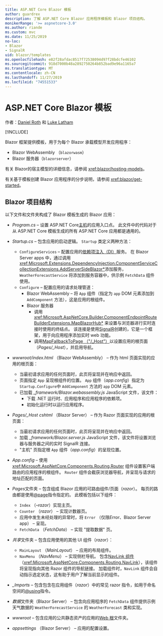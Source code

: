 ```yaml
---
title: ASP.NET Core Blazor 模板
author: guardrex
description: 了解 ASP.NET Core Blazor 应用程序模板和 Blazor 项目结构。
monikerRange: '>= aspnetcore-3.0'
ms.author: riande
ms.custom: mvc
ms.date: 11/25/2019
no-loc:
- Blazor
- SignalR
uid: blazor/templates
ms.openlocfilehash: e82f28afdac8517f72538094d97f28bdcfe46102
ms.sourcegitcommit: 918d7000b48a2892750264b852bad9e96a1165a7
ms.translationtype: MT
ms.contentlocale: zh-CN
ms.lasthandoff: 11/27/2019
ms.locfileid: "74551533"
---
```

# <a name="aspnet-core-opno-locblazor-templates"></a>ASP.NET Core Blazor 模板

作者：[Daniel Roth](https://github.com/danroth27) 和 [Luke Latham](https://github.com/guardrex)

[!INCLUDE[](~/includes/blazorwasm-preview-notice.md)]

Blazor 框架提供模板，用于为每个 Blazor 承载模型开发应用程序：

* Blazor WebAssembly （`blazorwasm`）
* Blazor 服务器（`blazorserver`）

有关 Blazor的宿主模型的详细信息，请参阅 <xref:blazor/hosting-models>。

有关基于模板创建 Blazor 应用程序的分步说明，请参阅 <xref:blazor/get-started>。

## <a name="opno-locblazor-project-structure"></a>Blazor 项目结构

以下文件和文件夹构成了 Blazor 模板生成的 Blazor 应用：

* *Program.cs* &ndash; 设置 ASP.NET Core[主机](xref:fundamentals/host/generic-host)的应用入口点。 此文件中的代码对于从 ASP.NET Core 模板生成的所有 ASP.NET Core 应用都是通用的。

* *Startup.cs* &ndash; 包含应用的启动逻辑。 `Startup` 类定义两种方法：

  * `ConfigureServices` &ndash; 配置应用的[依赖项注入（DI）](xref:fundamentals/dependency-injection)服务。 在 Blazor Server apps 中，通过调用 <xref:Microsoft.Extensions.DependencyInjection.ComponentServiceCollectionExtensions.AddServerSideBlazor*>添加服务，`WeatherForecastService` 将添加到服务容器中，供示例 `FetchData` 组件使用。
  * `Configure` &ndash; 配置应用的请求处理管道：
    * Blazor WebAssembly &ndash; 将 `App` 组件（指定为 `app` DOM 元素添加到 `AddComponent` 方法），这是应用的根组件。
    * Blazor 服务器
      * 调用 <xref:Microsoft.AspNetCore.Builder.ComponentEndpointRouteBuilderExtensions.MapBlazorHub*> 来设置与浏览器进行实时连接时使用的终结点。 该连接是使用[SignalR](xref:signalr/introduction)创建的，它是一个框架，用于向应用程序添加实时 web 功能。
      * 调用[MapFallbackToPage （"/_Host"）](xref:Microsoft.AspNetCore.Builder.RazorPagesEndpointRouteBuilderExtensions.MapFallbackToPage*)以设置应用的根页面（*Pages/_Host*），并启用导航。

* *wwwroot/index.html* （Blazor WebAssembly） &ndash; 作为 html 页面实现的应用的根页面：
  * 当最初请求应用的任何页面时，此页将呈现并在响应中返回。
  * 页面指定 `App` 呈现根组件的位置。 `App` 组件（*app.config*）指定为 `Startup.Configure`中 `AddComponent` 方法的 `app` DOM 元素。
  * 已加载 *_framework/Blazor.webassembly.js* JavaScript 文件，该文件：
    * 下载 .NET 运行时、应用程序和应用程序的依赖项。
    * 初始化运行时以运行应用程序。

* *Pages/_Host cshtml* （Blazor Server） &ndash; 作为 Razor 页面实现的应用的根页面：
  * 当最初请求应用的任何页面时，此页将呈现并在响应中返回。
  * 加载 *_framework/Blazor.server.js* JavaScript 文件，该文件将设置浏览器与服务器之间的实时 SignalR 连接。
  * "主机" 页指定根 `App` 组件（*app.config*）的呈现位置。

* *App.config* &ndash; 使用 <xref:Microsoft.AspNetCore.Components.Routing.Router> 组件设置客户端路由的应用程序的根组件。 `Router` 组件会截获浏览器导航，并呈现与请求的地址匹配的页面。

* *Pages*文件夹 &ndash; 包含组成 Blazor 应用的可路由组件/页面（*razor*）。 每页的路由都是使用[@page](xref:mvc/views/razor#page)指令指定的。 此模板包括以下组件：
  * `Index` （&ndash;*razor*）实现主页。
  * `Counter` （*razor*） &ndash; 实现计数器页。
  * 应用中发生未经处理的异常时，将 `Error` （仅限*Error*、Blazor Server app） &ndash; 呈现。
  * `FetchData` （*FetchData*） &ndash; 实现 "提取数据" 页。

* *共享*文件夹 &ndash; 包含应用使用的其他 UI 组件（*razor*）：
  * `MainLayout` （*MainLayout*） &ndash; 应用的布局组件。
  * `NavMenu` （*NavMenu*） &ndash; 实现侧栏导航。 包含[NavLink 组件](xref:blazor/routing#navlink-component)（<xref:Microsoft.AspNetCore.Components.Routing.NavLink>），该组件将呈现指向其他 Razor 组件的导航链接。 加载组件时，`NavLink` 组件会自动指示选定状态，这有助于用户了解当前显示的组件。

* *_Imports* &ndash; 包含包含在应用组件（*razor*）中的常见 razor 指令，如用于命名空间的[@using](xref:mvc/views/razor#using)指令。

* *数据*文件夹（Blazor Server） &ndash; 包含向应用程序的 `FetchData` 组件提供示例天气数据的 `WeatherForecastService` 的 `WeatherForecast` 类和实现。

* *wwwroot* &ndash; 包含应用的公共静态资产的应用的[Web 根](xref:fundamentals/index#web-root)文件夹。

* *appsettings* （Blazor Server） &ndash; 应用的配置设置。
